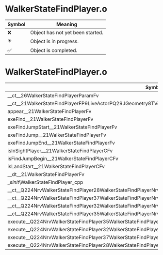 # WalkerStateFindPlayer.o
| Symbol | Meaning 
| ------------- | ------------- 
| :x: | Object has not yet been started. 
| :eight_pointed_black_star: | Object is in progress. 
| :white_check_mark: | Object is completed. 


# WalkerStateFindPlayer.o
| Symbol | Decompiled? |
| ------------- | ------------- |
| __ct__26WalkerStateFindPlayerParamFv | :x: |
| __ct__21WalkerStateFindPlayerFP9LiveActorPQ29JGeometry8TVec3&lt;f&gt;P16WalkerStateParamP26WalkerStateFindPlayerParam | :x: |
| appear__21WalkerStateFindPlayerFv | :x: |
| exeFind__21WalkerStateFindPlayerFv | :x: |
| exeFindJumpStart__21WalkerStateFindPlayerFv | :x: |
| exeFindJump__21WalkerStateFindPlayerFv | :x: |
| exeFindJumpEnd__21WalkerStateFindPlayerFv | :x: |
| isInSightPlayer__21WalkerStateFindPlayerCFv | :x: |
| isFindJumpBegin__21WalkerStateFindPlayerCFv | :x: |
| isLandStart__21WalkerStateFindPlayerCFv | :x: |
| __dt__21WalkerStateFindPlayerFv | :x: |
| __sinit_\WalkerStateFindPlayer_cpp | :x: |
| __ct__Q224NrvWalkerStateFindPlayer28WalkerStateFindPlayerNrvFindFv | :x: |
| __ct__Q224NrvWalkerStateFindPlayer37WalkerStateFindPlayerNrvFindJumpStartFv | :x: |
| __ct__Q224NrvWalkerStateFindPlayer32WalkerStateFindPlayerNrvFindJumpFv | :x: |
| __ct__Q224NrvWalkerStateFindPlayer35WalkerStateFindPlayerNrvFindJumpEndFv | :x: |
| execute__Q224NrvWalkerStateFindPlayer35WalkerStateFindPlayerNrvFindJumpEndCFP5Spine | :x: |
| execute__Q224NrvWalkerStateFindPlayer32WalkerStateFindPlayerNrvFindJumpCFP5Spine | :x: |
| execute__Q224NrvWalkerStateFindPlayer37WalkerStateFindPlayerNrvFindJumpStartCFP5Spine | :x: |
| execute__Q224NrvWalkerStateFindPlayer28WalkerStateFindPlayerNrvFindCFP5Spine | :x: |
